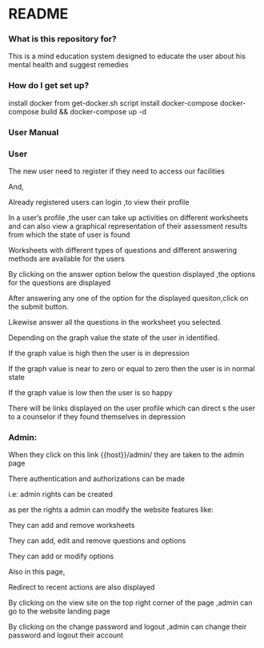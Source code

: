 # README #

### What is this repository for? ###

This is a mind education system designed to educate the user about his mental health and suggest remedies

### How do I get set up? ###

install docker from get-docker.sh script
install docker-compose
docker-compose build && docker-compose up -d


### User Manual ###

### User ###

The new user need to register if they need to access our facilities

And,

Already registered users can login ,to view their profile

In a user’s profile ,the user can take up activities on different  worksheets and can also view a graphical representation of their assessment results from which the state of user is found

Worksheets with different  types of questions and different answering methods are available for the users

By clicking on the answer option below the question displayed ,the options for the questions are displayed

After answering  any one of the option for the displayed quesiton,click on the submit button.

Likewise answer all the questions in the worksheet you selected.

Depending on the graph value the state of the user in identified.

If  the  graph value is high  then the user is in  depression

If  the  graph value is near to zero or equal to zero  then the user is in normal state

If  the  graph value is low then the user is so  happy

There will be links displayed on the user profile which can direct s the user  to a counselor if they found themselves in depression

### Admin: ###

When  they click on this link {{host}}/admin/  they are taken to the admin page

There  authentication and authorizations can be made

i.e:  admin rights can be created

as per the rights a admin can  modify the website features like:

They can add and remove worksheets

They  can add, edit  and remove questions and options

They can add or modify options

Also in this page,

Redirect  to recent  actions are also displayed

By clicking on the view site on the top right corner of the page ,admin can go to the website landing page

By clicking on the change password and logout ,admin can change their password and logout their account

